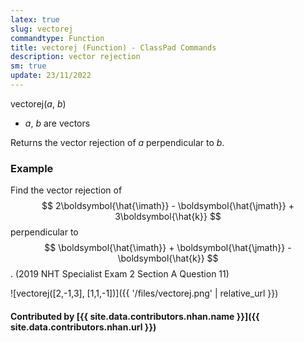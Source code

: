 ```yaml
---
latex: true
slug: vectorej
commandtype: Function
title: vectorej (Function) - ClassPad Commands
description: vector rejection
sm: true
update: 23/11/2022
---
```


vectorej(*a*, *b*)

- *a*, *b* are vectors

Returns the vector rejection of *a* perpendicular to *b*.

### Example

Find the vector rejection of $$ 2\boldsymbol{\hat{\imath}} - \boldsymbol{\hat{\jmath}} + 3\boldsymbol{\hat{k}} $$ perpendicular to
$$ \boldsymbol{\hat{\imath}} + \boldsymbol{\hat{\jmath}} - \boldsymbol{\hat{k}} $$. (2019 NHT Specialist Exam 2 Section A Question 11)

![vectorej([2,-1,3], [1,1,-1])]({{ '/files/vectorej.png' | relative_url }})

#### Contributed by [{{ site.data.contributors.nhan.name }}]({{ site.data.contributors.nhan.url }})